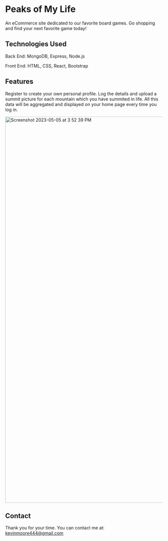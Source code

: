 # Peaks of My Life
An eCommerce site dedicated to our favorite board games. Go shopping and find your next favorite game today!


## Technologies Used
Back End: MongoDB, Express, Node.js

Front End: HTML, CSS, React, Bootstrap

## Features
Register to create your own personal profile.
Log the details and upload a summit picture for each mountain which you have summited in life.
All this data will be aggregated and displayed on your home page every time you log in.


<img width="1236" alt="Screenshot 2023-05-05 at 3 52 39 PM" src="https://user-images.githubusercontent.com/116651957/236582336-083d63bb-b3ac-4641-b49e-3cfd587f5760.png">

## Contact
Thank you for your time. You can contact me at:
kevinmoore444@gmail.com



